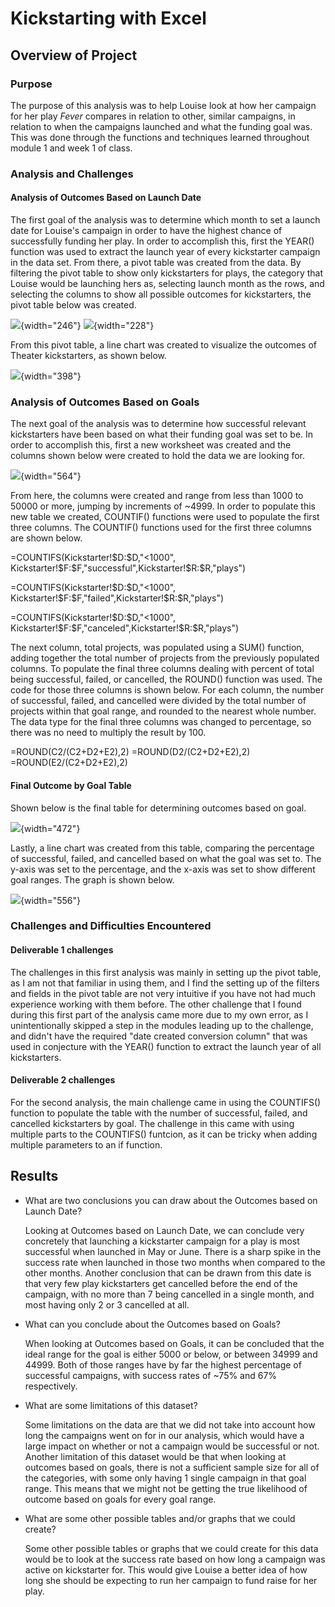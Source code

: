 # Kickstarting with Excel

## Overview of Project

### Purpose

The purpose of this analysis was to help Louise look at how her campaign for her play *Fever* compares in relation to other, similar campaigns, in relation to when the campaigns launched and what the funding goal was. This was done through the functions and techniques learned throughout module 1 and week 1 of class.

### Analysis and Challenges

#### Analysis of Outcomes Based on Launch Date

The first goal of the analysis was to determine which month to set a launch date for Louise's campaign in order to have the highest chance of successfully funding her play. In order to accomplish this, first the YEAR() function was used to extract the launch year of every kickstarter campaign in the data set. From there, a pivot table was created from the data. By filtering the pivot table to show only kickstarters for plays, the category that Louise would be launching hers as, selecting launch month as the rows, and selecting the columns to show all possible outcomes for kickstarters, the pivot table below was created.

![](Resources/pivotTable1.png){width="246"} ![](Resources/pivotFields1.png){width="228"}

From this pivot table, a line chart was created to visualize the outcomes of Theater kickstarters, as shown below.

![](Resources/lineChart1.png){width="398"}

### Analysis of Outcomes Based on Goals

The next goal of the analysis was to determine how successful relevant kickstarters have been based on what their funding goal was set to be. In order to accomplish this, first a new worksheet was created and the columns shown below were created to hold the data we are looking for.

![](Resources/goalColumns.png){width="564"}

From here, the columns were created and range from less than 1000 to 50000 or more, jumping by increments of \~4999. In order to populate this new table we created, COUNTIF() functions were used to populate the first three columns. The COUNTIF() functions used for the first three columns are shown below.

=COUNTIFS(Kickstarter!\$D:\$D,"\<1000", Kickstarter!\$F:\$F,"successful",Kickstarter!\$R:\$R,"plays")

=COUNTIFS(Kickstarter!\$D:\$D,"\<1000", Kickstarter!\$F:\$F,"failed",Kickstarter!\$R:\$R,"plays")

=COUNTIFS(Kickstarter!\$D:\$D,"\<1000", Kickstarter!\$F:\$F,"canceled",Kickstarter!\$R:\$R,"plays")

The next column, total projects, was populated using a SUM() function, adding together the total number of projects from the previously populated columns. To populate the final three columns dealing with percent of total being successful, failed, or cancelled, the ROUND() function was used. The code for those three columns is shown below. For each column, the number of successful, failed, and cancelled were divided by the total number of projects within that goal range, and rounded to the nearest whole number. The data type for the final three columns was changed to percentage, so there was no need to multiply the result by 100.

=ROUND(C2/(C2+D2+E2),2) =ROUND(D2/(C2+D2+E2),2) =ROUND(E2/(C2+D2+E2),2)

#### Final Outcome by Goal Table

Shown below is the final table for determining outcomes based on goal.

![](Resources/goalTable.png){width="472"}

Lastly, a line chart was created from this table, comparing the percentage of successful, failed, and cancelled based on what the goal was set to. The y-axis was set to the percentage, and the x-axis was set to show different goal ranges. The graph is shown below.

![](Resources/goalLineChart.png){width="556"}

### Challenges and Difficulties Encountered

#### Deliverable 1 challenges

The challenges in this first analysis was mainly in setting up the pivot table, as I am not that familiar in using them, and I find the setting up of the filters and fields in the pivot table are not very intuitive if you have not had much experience working with them before. The other challenge that I found during this first part of the analysis came more due to my own error, as I unintentionally skipped a step in the modules leading up to the challenge, and didn't have the required "date created conversion column" that was used in conjecture with the YEAR() function to extract the launch year of all kickstarters.

#### Deliverable 2 challenges

For the second analysis, the main challenge came in using the COUNTIFS() function to populate the table with the number of successful, failed, and cancelled kickstarters by goal. The challenge in this came with using multiple parts to the COUNTIFS() funtcion, as it can be tricky when adding multiple parameters to an if function.

## Results

-   What are two conclusions you can draw about the Outcomes based on Launch Date?

    Looking at Outcomes based on Launch Date, we can conclude very concretely that launching a kickstarter campaign for a play is most successful when launched in May or June. There is a sharp spike in the success rate when launched in those two months when compared to the other months. Another conclusion that can be drawn from this date is that very few play kickstarters get cancelled before the end of the campaign, with no more than 7 being cancelled in a single month, and most having only 2 or 3 cancelled at all.

-   What can you conclude about the Outcomes based on Goals?

    When looking at Outcomes based on Goals, it can be concluded that the ideal range for the goal is either 5000 or below, or between 34999 and 44999. Both of those ranges have by far the highest percentage of successful campaigns, with success rates of \~75% and 67% respectively.

-   What are some limitations of this dataset?

    Some limitations on the data are that we did not take into account how long the campaigns went on for in our analysis, which would have a large impact on whether or not a campaign would be successful or not. Another limitation of this dataset would be that when looking at outcomes based on goals, there is not a sufficient sample size for all of the categories, with some only having 1 single campaign in that goal range. This means that we might not be getting the true likelihood of outcome based on goals for every goal range.

-   What are some other possible tables and/or graphs that we could create?

    Some other possible tables or graphs that we could create for this data would be to look at the success rate based on how long a campaign was active on kickstarter for. This would give Louise a better idea of how long she should be expecting to run her campaign to fund raise for her play.
